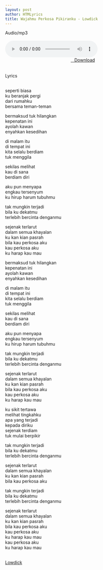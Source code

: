 ```yaml
---
layout: post
author: HTMLyrics
title: Wajahmu Perkosa Pikiranku - Lowdick
---
```


<div class="htl">Audio/mp3</div><br />

<audio class='js-player' style="--plyr-color-main: #212121;" controls>
<source src="https://drive.google.com/uc?authuser=0&id=1PgN9V7RdXV5S0__VbOewTngjiUlelsXE&export=download" type="audio/mp3">
</audio><br />

<center>
<a href="/download/wajahmuperkosapikiranku-lowdick" class="hbt"><i class="fa fa-chevron-down" aria-hidden="true"></i>&nbsp; &nbsp;Download</a>
</center><br />
<br />

<div class="htl">Lyrics</div><br />

seperti biasa<br />
ku beranjak pergi<br />
dari rumahku<br />
bersama teman-teman<br />

bermaksud tuk hilangkan<br />
kepenatan ini<br />
ayolah kawan<br />
enyahkan kesedihan<br />

di malam itu<br />
di tempat ini<br />
kita selalu berdiam<br />
tuk menggila<br />

sekilas melihat<br />
kau di sana<br />
berdiam diri<br />

aku pun menyapa<br />
engkau tersenyum<br />
ku hirup harum tubuhmu<br />

tak mungkin terjadi<br />
bila ku dekatmu<br />
terlebih bercinta denganmu<br />

sejenak terlarut<br />
dalam semua khayalan<br />
ku kan kian pasrah<br />
bila kau perkosa aku<br />
kau perkosa aku<br />
ku harap kau mau<br />

bermaksud tuk hilangkan<br />
kepenatan ini<br />
ayolah kawan<br />
enyahkan kesedihan<br />

di malam itu<br />
di tempat ini<br />
kita selalu berdiam<br />
tuk menggila<br />

sekilas melihat<br />
kau di sana<br />
berdiam diri<br />

aku pun menyapa<br />
engkau tersenyum<br />
ku hirup harum tubuhmu<br />

tak mungkin terjadi<br />
bila ku dekatmu<br />
terlebih bercinta denganmu<br />

sejenak terlarut<br />
dalam semua khayalan<br />
ku kan kian pasrah<br />
bila kau perkosa aku<br />
kau perkosa aku<br />
ku harap kau mau<br />

ku sikit tertawa<br />
melihat tingkahku<br />
apa yang terjadi<br />
kepada diriku<br />
sejenak terdiam<br />
tuk mulai berpikir<br />

tak mungkin terjadi<br />
bila ku dekatmu<br />
terlebih bercinta denganmu<br />

sejenak terlarut<br />
dalam semua khayalan<br />
ku kan kian pasrah<br />
bila kau perkosa aku<br />

tak mungkin terjadi<br />
bila ku dekatmu<br />
terlebih bercinta denganmu<br />

sejenak terlarut<br />
dalam semua khayalan<br />
ku kan kian pasrah<br />
bila kau perkosa aku<br />
kau perkosa aku<br />
ku harap kau mau<br />
kau perkosa aku<br />
ku harap kau mau<br />
<br />

<i class="fa fa-hashtag" aria-hidden="true"></i>
<a href="/artist/lowdick">Lowdick</a>
